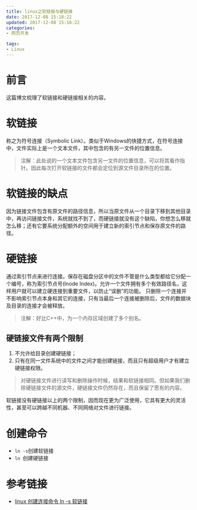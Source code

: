 ```yaml
---
title: linux之软链接与硬链接
date: 2017-12-08 15:18:22
updated: 2017-12-08 15:18:22
categories:
- 网页开发

tags:
- Linux
---
```

# 前言
这篇博文梳理了软链接和硬链接相关的内容。

<!-- more -->
# 软链接
称之为符号连接（Symbolic Link）。类似于Windows的快捷方式，在符号连接中，文件实际上是一个文本文件，其中包含的有另一文件的位置信息。

> 注解：此处说的一个文本文件包含另一文件的位置信息，可以将其看作指针。因此每次打开软链接的文件都会定位到源文件目录所在的位置。

# 软链接的缺点
因为链接文件包含有原文件的路径信息，所以当原文件从一个目录下移到其他目录中，再访问链接文件，系统就找不到了，而硬链接就没有这个缺陷，你想怎么移就怎么移；还有它要系统分配额外的空间用于建立新的索引节点和保存原文件的路径。

# 硬链接
通过索引节点来进行连接。保存在磁盘分区中的文件不管是什么类型都给它分配一个编号，称为索引节点号(Inode Index)。允许一个文件拥有多个有效路径名，这样用户就可以建立硬连接到重要文件，以防止“误删”的功能。
只删除一个连接并不影响索引节点本身和其它的连接，只有当最后一个连接被删除后，文件的数据块及目录的连接才会被释放。
> 注解：好比C++中，为一个内存区域创建了多个别名。

## 硬链接文件有两个限制
1. 不允许给目录创建硬链接；
2. 只有在同一文件系统中的文件之间才能创建链接，而且只有超级用户才有建立硬链接权限。

> 对硬链接文件进行读写和删除操作时候，结果和软链接相同。但如果我们删除硬链接文件的源文件，硬链接文件仍然存在，而且保留了愿有的内容。

软链接没有硬链接以上的两个限制，因而现在更为广泛使用，它具有更大的灵活性，甚至可以跨越不同机器、不同网络对文件进行链接。

# 创建命令
- `ln -s`创建软链接
- `ln `创建硬链接

# 参考链接
- [linux 创建连接命令 ln -s 软链接](https://www.cnblogs.com/kex1n/p/5193826.html)
